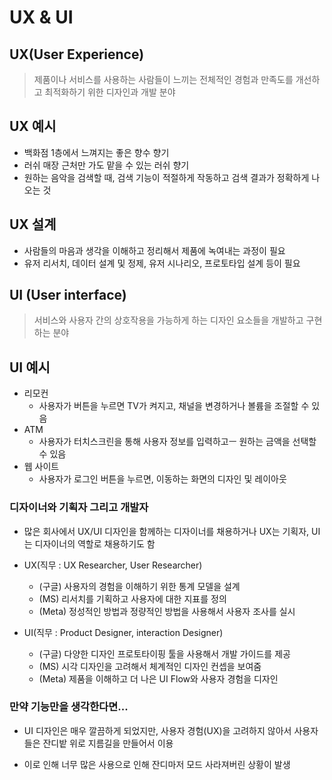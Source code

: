# UX & UI

## UX(User Experience)
> 제품이나 서비스를 사용하는 사람들이 느끼는 전체적인 경험과 만족도를 개선하고 최적화하기 위한 디자인과 개발 분야

## UX 예시
* 백화점 1층에서 느껴지는 좋은 향수 향기
* 러쉬 매장 근처만 가도 맡을 수 있는 러쉬 향기
* 원하는 음악을 검색할 때, 검색 기능이 적절하게 작동하고 검색 결과가 정확하게 나오는 것

## UX 설계
* 사람들의 마음과 생각을 이해하고 정리해서 제품에 녹여내는 과정이 필요
* 유저 리서치, 데이터 설계 및 정제, 유저 시나리오, 프로토타입 설계 등이 필요

## UI (User interface)
> 서비스와 사용자 간의 상호작용을 가능하게 하는 디자인 요소들을 개발하고 구현하는 분야

## UI 예시
* 리모컨
  * 사용자가 버튼을 누르면 TV가 켜지고, 채널을 변경하거나 볼륨을 조절할 수 있음
* ATM
  * 사용자가 터치스크린을 통해 사용자 정보를 입력하고ㅡ 원하는 금액을 선택할 수 있음
* 웹 사이트
  * 사용자가 로그인 버튼을 누르면, 이동하는 화면의 디자인 및 레이아웃

### 디자이너와 기획자 그리고 개발자
* 많은 회사에서 UX/UI 디자인을 함께하는 디자이너를 채용하거나 UX는 기획자, UI는 디자이너의 역할로 채용하기도 함

* UX(직무 : UX Researcher, User Researcher)
  * (구글) 사용자의 경험을 이해하기 위한 통계 모델을 설계
  * (MS) 리서치를 기획하고 사용자에 대한 지표를 정의
  * (Meta) 정성적인 방법과 정량적인 방법을 사용해서 사용자 조사를 실시

* UI(직무 : Product Designer, interaction Designer)
  * (구글) 다양한 디자인 프로토타이핑 툴을 사용해서 개발 가이드를 제공
  * (MS) 시각 디자인을 고려해서 체계적인 디자인 컨셉을 보여줌
  * (Meta) 제품을 이해하고 더 나은 UI Flow와 사용자 경험을 디자인

### 만약 기능만을 생각한다면...
* UI 디자인은 매우 깔끔하게 되었지만, 사용자 경험(UX)을 고려하지 않아서 사용자들은 잔디밭 위로 지름길을 만들어서 이용

* 이로 인해 너무 많은 사용으로 인해 잔디마저 모드 사라져버린 상황이 발생